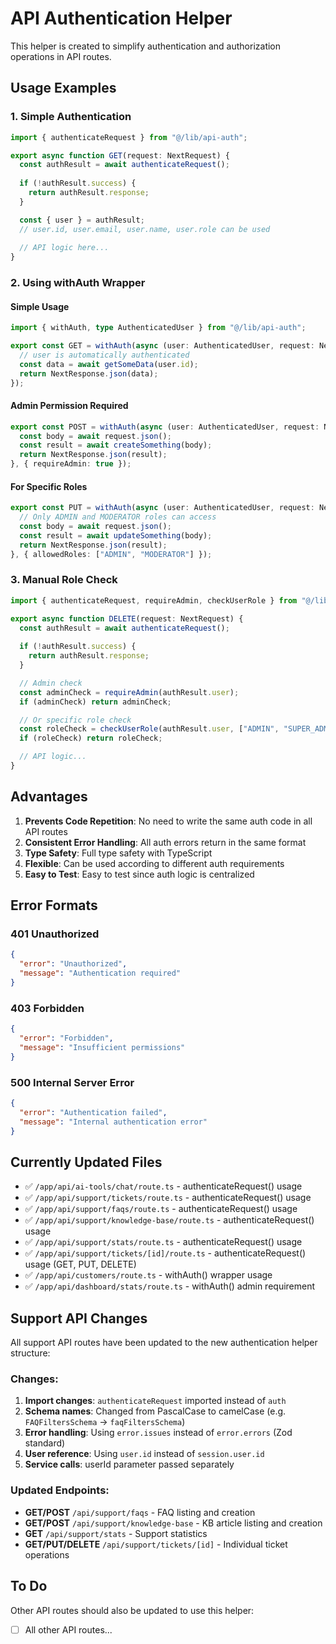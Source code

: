 # API Authentication Helper

This helper is created to simplify authentication and authorization operations in API routes.

## Usage Examples

### 1. Simple Authentication

```typescript
import { authenticateRequest } from "@/lib/api-auth";

export async function GET(request: NextRequest) {
  const authResult = await authenticateRequest();
  
  if (!authResult.success) {
    return authResult.response;
  }

  const { user } = authResult;
  // user.id, user.email, user.name, user.role can be used
  
  // API logic here...
}
```

### 2. Using withAuth Wrapper

#### Simple Usage
```typescript
import { withAuth, type AuthenticatedUser } from "@/lib/api-auth";

export const GET = withAuth(async (user: AuthenticatedUser, request: NextRequest) => {
  // user is automatically authenticated
  const data = await getSomeData(user.id);
  return NextResponse.json(data);
});
```

#### Admin Permission Required
```typescript
export const POST = withAuth(async (user: AuthenticatedUser, request: NextRequest) => {
  const body = await request.json();
  const result = await createSomething(body);
  return NextResponse.json(result);
}, { requireAdmin: true });
```

#### For Specific Roles
```typescript
export const PUT = withAuth(async (user: AuthenticatedUser, request: NextRequest) => {
  // Only ADMIN and MODERATOR roles can access
  const body = await request.json();
  const result = await updateSomething(body);
  return NextResponse.json(result);
}, { allowedRoles: ["ADMIN", "MODERATOR"] });
```

### 3. Manual Role Check

```typescript
import { authenticateRequest, requireAdmin, checkUserRole } from "@/lib/api-auth";

export async function DELETE(request: NextRequest) {
  const authResult = await authenticateRequest();
  
  if (!authResult.success) {
    return authResult.response;
  }

  // Admin check
  const adminCheck = requireAdmin(authResult.user);
  if (adminCheck) return adminCheck;

  // Or specific role check
  const roleCheck = checkUserRole(authResult.user, ["ADMIN", "SUPER_ADMIN"]);
  if (roleCheck) return roleCheck;

  // API logic...
}
```

## Advantages

1. **Prevents Code Repetition**: No need to write the same auth code in all API routes
2. **Consistent Error Handling**: All auth errors return in the same format
3. **Type Safety**: Full type safety with TypeScript
4. **Flexible**: Can be used according to different auth requirements
5. **Easy to Test**: Easy to test since auth logic is centralized

## Error Formats

### 401 Unauthorized
```json
{
  "error": "Unauthorized",
  "message": "Authentication required"
}
```

### 403 Forbidden
```json
{
  "error": "Forbidden", 
  "message": "Insufficient permissions"
}
```

### 500 Internal Server Error
```json
{
  "error": "Authentication failed",
  "message": "Internal authentication error"
}
```

## Currently Updated Files

- ✅ `/app/api/ai-tools/chat/route.ts` - authenticateRequest() usage
- ✅ `/app/api/support/tickets/route.ts` - authenticateRequest() usage  
- ✅ `/app/api/support/faqs/route.ts` - authenticateRequest() usage
- ✅ `/app/api/support/knowledge-base/route.ts` - authenticateRequest() usage
- ✅ `/app/api/support/stats/route.ts` - authenticateRequest() usage
- ✅ `/app/api/support/tickets/[id]/route.ts` - authenticateRequest() usage (GET, PUT, DELETE)
- ✅ `/app/api/customers/route.ts` - withAuth() wrapper usage
- ✅ `/app/api/dashboard/stats/route.ts` - withAuth() admin requirement

## Support API Changes

All support API routes have been updated to the new authentication helper structure:

### Changes:
1. **Import changes**: `authenticateRequest` imported instead of `auth`
2. **Schema names**: Changed from PascalCase to camelCase (e.g. `FAQFiltersSchema` → `faqFiltersSchema`)
3. **Error handling**: Using `error.issues` instead of `error.errors` (Zod standard)
4. **User reference**: Using `user.id` instead of `session.user.id`
5. **Service calls**: userId parameter passed separately

### Updated Endpoints:
- **GET/POST** `/api/support/faqs` - FAQ listing and creation
- **GET/POST** `/api/support/knowledge-base` - KB article listing and creation  
- **GET** `/api/support/stats` - Support statistics
- **GET/PUT/DELETE** `/api/support/tickets/[id]` - Individual ticket operations

## To Do

Other API routes should also be updated to use this helper:

- [ ] All other API routes...
